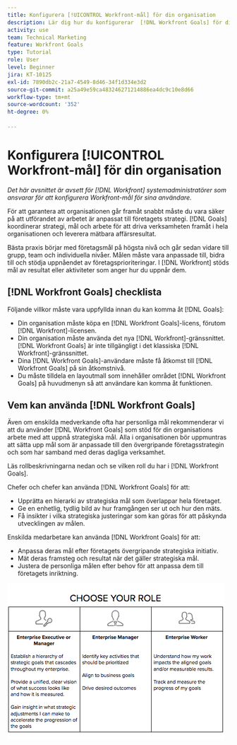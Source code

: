 ```yaml
---
title: Konfigurera [!UICONTROL Workfront-mål] för din organisation
description: Lär dig hur du konfigurerar  [!DNL Workfront Goals] för din organisation så att du kan se till att körningen av arbetet är i linje med din strategi.
activity: use
team: Technical Marketing
feature: Workfront Goals
type: Tutorial
role: User
level: Beginner
jira: KT-10125
exl-id: 7890db2c-21a7-4549-8d46-34f1d334e3d2
source-git-commit: a25a49e59ca483246271214886ea4dc9c10e8d66
workflow-type: tm+mt
source-wordcount: '352'
ht-degree: 0%

---
```


# Konfigurera [!UICONTROL Workfront-mål] för din organisation

*Det här avsnittet är avsett för [!DNL Workfront] systemadministratörer som ansvarar för att konfigurera Workfront-mål för sina användare.*

För att garantera att organisationen går framåt snabbt måste du vara säker på att utförandet av arbetet är anpassat till företagets strategi. [!DNL   Goals] koordinerar strategi, mål och arbete för att driva verksamheten framåt i hela organisationen och leverera mätbara affärsresultat.

Bästa praxis börjar med företagsmål på högsta nivå och går sedan vidare till grupp, team och individuella nivåer. Målen måste vara anpassade till, bidra till och stödja uppnåendet av företagsprioriteringar. I [!DNL Workfront] stöds mål av resultat eller aktiviteter som anger hur du uppnår dem.

## [!DNL Workfront Goals] checklista

Följande villkor måste vara uppfyllda innan du kan komma åt [!DNL   Goals]:

* Din organisation måste köpa en [!DNL Workfront Goals]-licens, förutom [!DNL Workfront]-licensen.
* Din organisation måste använda det nya [!DNL Workfront]-gränssnittet. [!DNL Workfront Goals] är inte tillgängligt i det klassiska [!DNL Workfront]-gränssnittet.
* Dina [!DNL Workfront Goals]-användare måste få åtkomst till [!DNL Workfront Goals] på sin åtkomstnivå.
* Du måste tilldela en layoutmall som innehåller området [!DNL Workfront Goals] på huvudmenyn så att användare kan komma åt funktionen.

## Vem kan använda [!DNL Workfront Goals]

Även om enskilda medverkande ofta har personliga mål rekommenderar vi att du använder [!DNL Workfront Goals] som stöd för din organisations arbete med att uppnå strategiska mål. Alla i organisationen bör uppmuntras att sätta upp mål som är anpassade till den övergripande företagsstrategin och som har samband med deras dagliga verksamhet.

Läs rollbeskrivningarna nedan och se vilken roll du har i [!DNL Workfront Goals].

Chefer och chefer kan använda [!DNL Workfront Goals] för att:

* Upprätta en hierarki av strategiska mål som överlappar hela företaget.
* Ge en enhetlig, tydlig bild av hur framgången ser ut och hur den mäts.
* Få insikter i vilka strategiska justeringar som kan göras för att påskynda utvecklingen av målen.

Enskilda medarbetare kan använda [!DNL Workfront Goals] för att:

* Anpassa deras mål efter företagets övergripande strategiska initiativ.
* Mät deras framsteg och resultat när det gäller strategiska mål.
* Justera de personliga målen efter behov för att anpassa dem till företagets inriktning.

![En bild med olika roller för Workfront-mål](assets/01-workfront-goals-choose-your-role.png)
